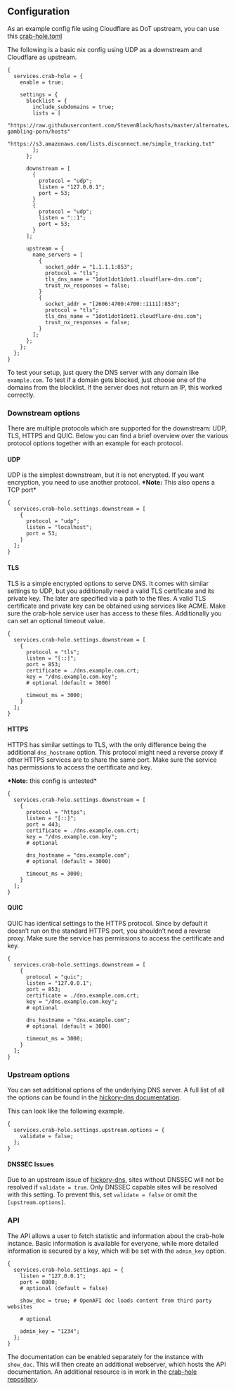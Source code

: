 ## Configuration

As an example config file using Cloudflare as DoT upstream, you can use this [crab-hole.toml](https://github.com/LuckyTurtleDev/crab-hole/blob/main/example-config.toml)

The following is a basic nix config using UDP as a downstream and Cloudflare as upstream.

```programlisting
{
  services.crab-hole = {
    enable = true;

    settings = {
      blocklist = {
        include_subdomains = true;
        lists = [
          "https://raw.githubusercontent.com/StevenBlack/hosts/master/alternates/fakenews-gambling-porn/hosts"
          "https://s3.amazonaws.com/lists.disconnect.me/simple_tracking.txt"
        ];
      };

      downstream = [
        {
          protocol = "udp";
          listen = "127.0.0.1";
          port = 53;
        }
        {
          protocol = "udp";
          listen = "::1";
          port = 53;
        }
      ];

      upstream = {
        name_servers = [
          {
            socket_addr = "1.1.1.1:853";
            protocol = "tls";
            tls_dns_name = "1dot1dot1dot1.cloudflare-dns.com";
            trust_nx_responses = false;
          }
          {
            socket_addr = "[2606:4700:4700::1111]:853";
            protocol = "tls";
            tls_dns_name = "1dot1dot1dot1.cloudflare-dns.com";
            trust_nx_responses = false;
          }
        ];
      };
    };
  };
}
```

To test your setup, just query the DNS server with any domain like `example.com`. To test if a domain gets blocked, just choose one of the domains from the blocklist. If the server does not return an IP, this worked correctly.

### Downstream options

There are multiple protocols which are supported for the downstream: UDP, TLS, HTTPS and QUIC. Below you can find a brief overview over the various protocol options together with an example for each protocol.

#### UDP

UDP is the simplest downstream, but it is not encrypted. If you want encryption, you need to use another protocol. **\*Note:** This also opens a TCP port\*

```programlisting
{
  services.crab-hole.settings.downstream = [
    {
      protocol = "udp";
      listen = "localhost";
      port = 53;
    }
  ];
}
```

#### TLS

TLS is a simple encrypted options to serve DNS. It comes with similar settings to UDP, but you additionally need a valid TLS certificate and its private key. The later are specified via a path to the files. A valid TLS certificate and private key can be obtained using services like ACME. Make sure the crab-hole service user has access to these files. Additionally you can set an optional timeout value.

```programlisting
{
  services.crab-hole.settings.downstream = [
    {
      protocol = "tls";
      listen = "[::]";
      port = 853;
      certificate = ./dns.example.com.crt;
      key = "/dns.example.com.key";
      # optional (default = 3000)

      timeout_ms = 3000;
    }
  ];
}
```

#### HTTPS

HTTPS has similar settings to TLS, with the only difference being the additional `dns_hostname` option. This protocol might need a reverse proxy if other HTTPS services are to share the same port. Make sure the service has permissions to access the certificate and key.

**\*Note:** this config is untested\*

```programlisting
{
  services.crab-hole.settings.downstream = [
    {
      protocol = "https";
      listen = "[::]";
      port = 443;
      certificate = ./dns.example.com.crt;
      key = "/dns.example.com.key";
      # optional

      dns_hostname = "dns.example.com";
      # optional (default = 3000)

      timeout_ms = 3000;
    }
  ];
}
```

#### QUIC

QUIC has identical settings to the HTTPS protocol. Since by default it doesn’t run on the standard HTTPS port, you shouldn’t need a reverse proxy. Make sure the service has permissions to access the certificate and key.

```programlisting
{
  services.crab-hole.settings.downstream = [
    {
      protocol = "quic";
      listen = "127.0.0.1";
      port = 853;
      certificate = ./dns.example.com.crt;
      key = "/dns.example.com.key";
      # optional

      dns_hostname = "dns.example.com";
      # optional (default = 3000)

      timeout_ms = 3000;
    }
  ];
}
```

### Upstream options

You can set additional options of the underlying DNS server. A full list of all the options can be found in the [hickory-dns documentation](https://docs.rs/trust-dns-resolver/0.23.0/trust_dns_resolver/config/struct.ResolverOpts.html).

This can look like the following example.

```programlisting
{
  services.crab-hole.settings.upstream.options = {
    validate = false;
  };
}
```

#### DNSSEC Issues

Due to an upstream issue of [hickory-dns](https://github.com/hickory-dns/hickory-dns/issues/2429), sites without DNSSEC will not be resolved if `validate = true`. Only DNSSEC capable sites will be resolved with this setting. To prevent this, set `validate = false` or omit the `[upstream.options]`.

### API

The API allows a user to fetch statistic and information about the crab-hole instance. Basic information is available for everyone, while more detailed information is secured by a key, which will be set with the `admin_key` option.

```programlisting
{
  services.crab-hole.settings.api = {
    listen = "127.0.0.1";
    port = 8080;
    # optional (default = false)

    show_doc = true; # OpenAPI doc loads content from third party websites

    # optional

    admin_key = "1234";
  };
}
```

The documentation can be enabled separately for the instance with `show_doc`. This will then create an additional webserver, which hosts the API documentation. An additional resource is in work in the [crab-hole repository](https://github.com/LuckyTurtleDev/crab-hole).

